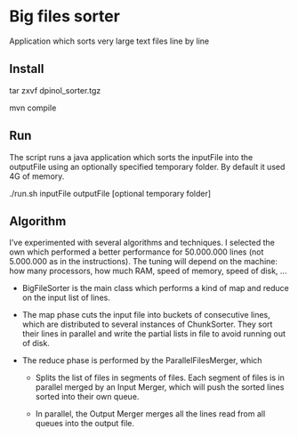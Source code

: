 Big files sorter
================

Application which sorts very large text files line by line

Install
-------

tar zxvf dpinol\_sorter.tgz

mvn compile

Run
---

The script runs a java application which sorts the inputFile into the outputFile
using an optionally specified temporary folder. By default it used 4G of memory.

./run.sh inputFile outputFile [optional temporary folder]

Algorithm
---------

I’ve experimented with several algorithms and techniques. I selected the own
which performed a better performance for 50.000.000 lines (not 5.000.000 as in
the instructions). The tuning will depend on the machine: how many processors,
how much RAM, speed of memory, speed of disk, ...

-   BigFileSorter is the main class which performs a kind of map and reduce on
    the input list of lines.

-   The map phase cuts the input file into buckets of consecutive lines, which
    are  distributed to several instances of ChunkSorter. They sort their lines
    in parallel and write the partial lists in file to avoid running out of
    disk.

-   The reduce phase is performed by the ParallelFilesMerger, which

    -   Splits the list of files in segments of files. Each segment of files is
        in parallel merged by an Input Merger, which will push the sorted lines
        sorted into their own queue.

    -   In parallel, the Output Merger merges all the lines read from all queues
        into the output file.

 
